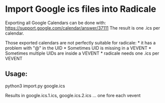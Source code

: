 # Import Google ics files into Radicale

Exporting all Google Calendars can be done with: https://support.google.com/calendar/answer/37111
The result is one .ics per calendar.

Those exported calendars are not perfectly suitable for radicale:
    * it has a problem with "@" in the UID
    * Sometimes UID is missing in a VEVENT
    * Sometimes multiple UIDs are inside a VEVENT
    * radicale needs one .ics per VEVENT

## Usage:

python3 import.py google.ics

Results in google.ics.1.ics, google.ics.2.ics ... one fore each vevent
